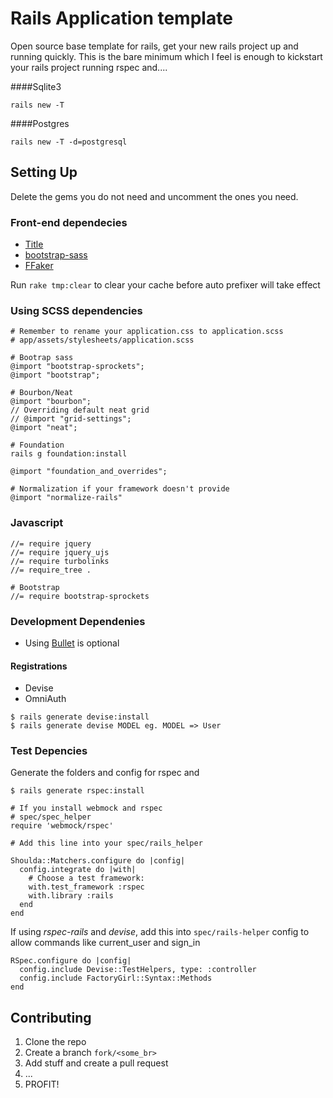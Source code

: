 # Rails Application template

Open source base template for rails, get your new rails project up and running quickly. This is the bare minimum which I feel is enough to kickstart your rails project running rspec and....

####Sqlite3

`rails new -T`

####Postgres

`rails new -T -d=postgresql`

## Setting Up

Delete the gems you do not need and uncomment the ones you need.

### Front-end dependecies
- [Title](https://github.com/calebthompson/title)
- [bootstrap-sass](https://github.com/twbs/bootstrap-sass)
- [FFaker](https://github.com/ffaker/ffaker)

Run `rake tmp:clear` to clear your cache before auto prefixer will take effect


### Using SCSS dependencies

```
# Remember to rename your application.css to application.scss
# app/assets/stylesheets/application.scss

# Bootrap sass
@import "bootstrap-sprockets";
@import "bootstrap";

# Bourbon/Neat
@import "bourbon";
// Overriding default neat grid
// @import "grid-settings";
@import "neat";

# Foundation
rails g foundation:install

@import "foundation_and_overrides";

# Normalization if your framework doesn't provide
@import "normalize-rails"
```

### Javascript

```
//= require jquery
//= require jquery_ujs
//= require turbolinks
//= require_tree .

# Bootstrap
//= require bootstrap-sprockets

```

### Development Dependenies

- Using [Bullet](https://github.com/flyerhzm/bullet) is optional

#### Registrations
- Devise
- OmniAuth
```
$ rails generate devise:install
$ rails generate devise MODEL eg. MODEL => User
```


### Test Depencies

Generate the folders and config for rspec and

```
$ rails generate rspec:install

# If you install webmock and rspec
# spec/spec_helper
require 'webmock/rspec'

# Add this line into your spec/rails_helper

Shoulda::Matchers.configure do |config|
  config.integrate do |with|
    # Choose a test framework:
    with.test_framework :rspec
    with.library :rails
  end
end
```

If using *rspec-rails* and *devise*, add this into `spec/rails-helper` config to allow commands like current_user and sign_in

```
RSpec.configure do |config|
  config.include Devise::TestHelpers, type: :controller
  config.include FactoryGirl::Syntax::Methods
end
```

## Contributing

1. Clone the repo
2. Create a branch `fork/<some_br>`
3. Add stuff and create a pull request
4. ...
5. PROFIT!
